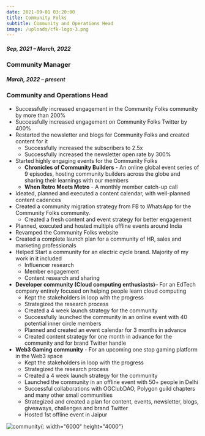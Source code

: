 ```yaml
---
date: 2021-09-01 03:20:00
title: Community Folks
subtitle: Community and Operations Head
image: /uploads/cfk-logo-3.png
---
```

##### Sep, 2021 – March, 2022

### Community Manager

##### March, 2022 – present

### Community and Operations Head

* Successfully increased engagement in the Community Folks community by more than 200%
* Successfully increased engagement on Community Folks Twitter by 400%
* Restarted the newsletter and blogs for Community Folks and created content for it
  * Successfully increased the subscribers to 2.5x
  * Successfully increased the newsletter open rate by 300%
* Started highly engaging events for the Community Folks
  * **Chronicles of Community Builders** - An online global event series of 9 episodes, hosting community builders across the globe and sharing their learnings with our members
  * **When Retro Meets Metro** - A monthly member catch-up call
* Ideated, planned and executed a content calendar, with well-planned content cadences
* Created a community migration strategy from FB to WhatsApp for the Community Folks community.
  * Created a fresh content and event strategy for better engagement
* Planned, executed and hosted multiple offline events around India
* Revamped the Community Folks website
* Created a complete launch plan for a community of HR, sales and marketing professionals
* Helped Start a community for an electric cycle brand. Majority of my work in it included
  * Influencer research
  * Member engagement
  * Content research and sharing
* **Developer community (Cloud computing enthusiasts)**– For an EdTech company entirely focused on helping people learn cloud computing
  * Kept the stakeholders in loop with the progress
  * Strategized the research process
  * Created a 4 week launch strategy for the community
  * Successfully launched the community in an online event with 40 potential inner circle members
  * Planned and created an event calendar for 3 months in advance
  * Created content strategy for one month in advance for the community and for brand Twitter handle
* **Web3 Gaming community** - For an upcoming one stop gaming platform in the Web3 space
  * Kept the stakeholders in loop with the progress
  * Strategized the research process
  * Created a 4 week launch strategy for the community
  * Launched the community in an offline event with 50+ people in Delhi
  * Successful collaborations with OGClubDAO, Polygon guild chapters and many other small communities
  * Strategized and created a plan for content, events, newsletter, blogs, giveaways, challenges and brand Twitter
  * Hosted 1st offline event in Jaipur

![community](/uploads/crowd-2457732.jpg){: width="6000" height="4000"}